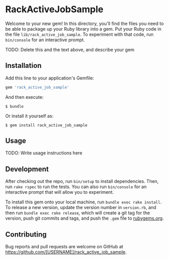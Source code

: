 # RackActiveJobSample

Welcome to your new gem! In this directory, you'll find the files you need to be able to package up your Ruby library into a gem. Put your Ruby code in the file `lib/rack_active_job_sample`. To experiment with that code, run `bin/console` for an interactive prompt.

TODO: Delete this and the text above, and describe your gem

## Installation

Add this line to your application's Gemfile:

```ruby
gem 'rack_active_job_sample'
```

And then execute:

    $ bundle

Or install it yourself as:

    $ gem install rack_active_job_sample

## Usage

TODO: Write usage instructions here

## Development

After checking out the repo, run `bin/setup` to install dependencies. Then, run `rake rspec` to run the tests. You can also run `bin/console` for an interactive prompt that will allow you to experiment.

To install this gem onto your local machine, run `bundle exec rake install`. To release a new version, update the version number in `version.rb`, and then run `bundle exec rake release`, which will create a git tag for the version, push git commits and tags, and push the `.gem` file to [rubygems.org](https://rubygems.org).

## Contributing

Bug reports and pull requests are welcome on GitHub at https://github.com/[USERNAME]/rack_active_job_sample.

